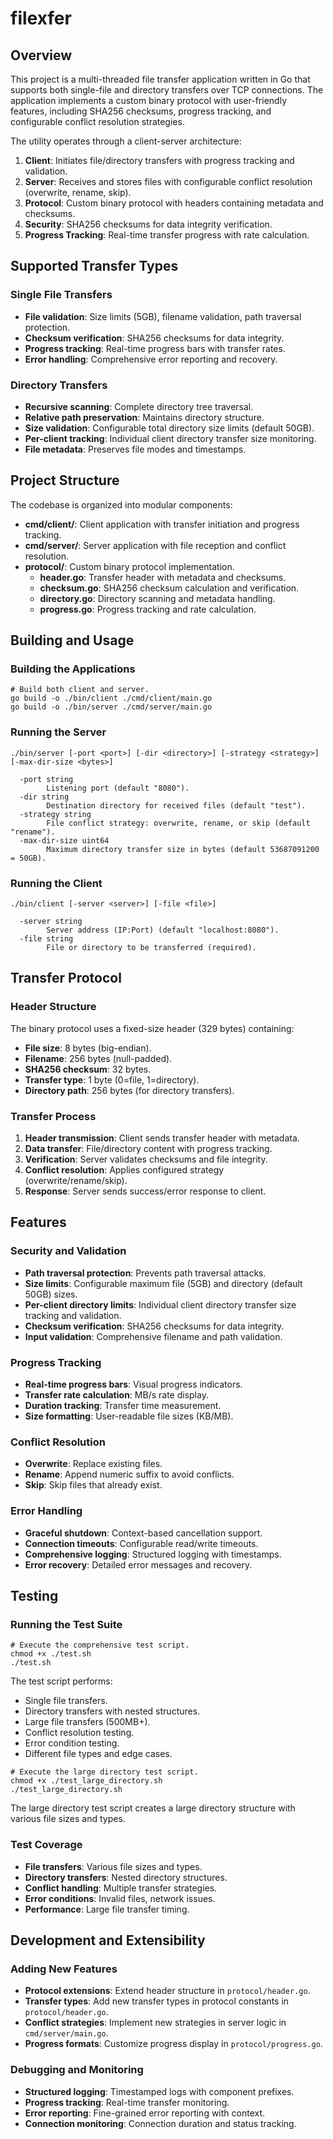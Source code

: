 # filexfer

## Overview
This project is a multi-threaded file transfer application written in Go that supports both single-file and directory transfers over TCP connections. The application implements a custom binary protocol with user-friendly features, including SHA256 checksums, progress tracking, and configurable conflict resolution strategies.

The utility operates through a client-server architecture:

1. **Client**: Initiates file/directory transfers with progress tracking and validation.
2. **Server**: Receives and stores files with configurable conflict resolution (overwrite, rename, skip).
3. **Protocol**: Custom binary protocol with headers containing metadata and checksums.
4. **Security**: SHA256 checksums for data integrity verification.
5. **Progress Tracking**: Real-time transfer progress with rate calculation.

## Supported Transfer Types

### Single File Transfers
- **File validation**: Size limits (5GB), filename validation, path traversal protection.
- **Checksum verification**: SHA256 checksums for data integrity.
- **Progress tracking**: Real-time progress bars with transfer rates.
- **Error handling**: Comprehensive error reporting and recovery.

### Directory Transfers
- **Recursive scanning**: Complete directory tree traversal.
- **Relative path preservation**: Maintains directory structure.
- **Size validation**: Configurable total directory size limits (default 50GB).
- **Per-client tracking**: Individual client directory transfer size monitoring.
- **File metadata**: Preserves file modes and timestamps.

## Project Structure
The codebase is organized into modular components:
- **cmd/client/**: Client application with transfer initiation and progress tracking.
- **cmd/server/**: Server application with file reception and conflict resolution.
- **protocol/**: Custom binary protocol implementation.
  - **header.go**: Transfer header with metadata and checksums.
  - **checksum.go**: SHA256 checksum calculation and verification.
  - **directory.go**: Directory scanning and metadata handling.
  - **progress.go**: Progress tracking and rate calculation.

## Building and Usage

### Building the Applications
```
# Build both client and server.
go build -o ./bin/client ./cmd/client/main.go
go build -o ./bin/server ./cmd/server/main.go
```

### Running the Server
```
./bin/server [-port <port>] [-dir <directory>] [-strategy <strategy>] [-max-dir-size <bytes>]

  -port string
        Listening port (default "8080").
  -dir string
        Destination directory for received files (default "test").
  -strategy string
        File conflict strategy: overwrite, rename, or skip (default "rename").
  -max-dir-size uint64
        Maximum directory transfer size in bytes (default 53687091200 = 50GB).
```

### Running the Client
```
./bin/client [-server <server>] [-file <file>]

  -server string
        Server address (IP:Port) (default "localhost:8080").
  -file string
        File or directory to be transferred (required).
```

## Transfer Protocol

### Header Structure
The binary protocol uses a fixed-size header (329 bytes) containing:
- **File size**: 8 bytes (big-endian).
- **Filename**: 256 bytes (null-padded).
- **SHA256 checksum**: 32 bytes.
- **Transfer type**: 1 byte (0=file, 1=directory).
- **Directory path**: 256 bytes (for directory transfers).

### Transfer Process
1. **Header transmission**: Client sends transfer header with metadata.
2. **Data transfer**: File/directory content with progress tracking.
3. **Verification**: Server validates checksums and file integrity.
4. **Conflict resolution**: Applies configured strategy (overwrite/rename/skip).
5. **Response**: Server sends success/error response to client.

## Features

### Security and Validation
- **Path traversal protection**: Prevents path traversal attacks.
- **Size limits**: Configurable maximum file (5GB) and directory (default 50GB) sizes.
- **Per-client directory limits**: Individual client directory transfer size tracking and validation.
- **Checksum verification**: SHA256 checksums for data integrity.
- **Input validation**: Comprehensive filename and path validation.

### Progress Tracking
- **Real-time progress bars**: Visual progress indicators.
- **Transfer rate calculation**: MB/s rate display.
- **Duration tracking**: Transfer time measurement.
- **Size formatting**: User-readable file sizes (KB/MB).

### Conflict Resolution
- **Overwrite**: Replace existing files.
- **Rename**: Append numeric suffix to avoid conflicts.
- **Skip**: Skip files that already exist.

### Error Handling
- **Graceful shutdown**: Context-based cancellation support.
- **Connection timeouts**: Configurable read/write timeouts.
- **Comprehensive logging**: Structured logging with timestamps.
- **Error recovery**: Detailed error messages and recovery.

## Testing

### Running the Test Suite
```
# Execute the comprehensive test script.
chmod +x ./test.sh
./test.sh
```

The test script performs:
- Single file transfers.
- Directory transfers with nested structures.
- Large file transfers (500MB+).
- Conflict resolution testing.
- Error condition testing.
- Different file types and edge cases.

```
# Execute the large directory test script.
chmod +x ./test_large_directory.sh
./test_large_directory.sh
```

The large directory test script creates a large directory structure with various file sizes and types.

### Test Coverage
- **File transfers**: Various file sizes and types.
- **Directory transfers**: Nested directory structures.
- **Conflict handling**: Multiple transfer strategies.
- **Error conditions**: Invalid files, network issues.
- **Performance**: Large file transfer timing.

## Development and Extensibility

### Adding New Features
- **Protocol extensions**: Extend header structure in `protocol/header.go`.
- **Transfer types**: Add new transfer types in protocol constants in `protocol/header.go`.
- **Conflict strategies**: Implement new strategies in server logic in `cmd/server/main.go`.
- **Progress formats**: Customize progress display in `protocol/progress.go`.

### Debugging and Monitoring
- **Structured logging**: Timestamped logs with component prefixes.
- **Progress tracking**: Real-time transfer monitoring.
- **Error reporting**: Fine-grained error reporting with context.
- **Connection monitoring**: Connection duration and status tracking.
